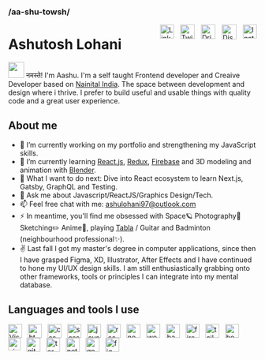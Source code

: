 ### /aa-shu-towsh/

[<img
   align="right"
   alt="Instagram"
   width="28px"
   style="padding-left: 10px"
   src="https://user-images.githubusercontent.com/54906517/171448904-7a6f2345-3d18-4cf4-8365-fb6eae9d7f7e.png"
/>](https://www.instagram.com/ashutosh_lohani/)

[<img
   align="right"
   alt="Discord"
   width="30px"
   style="padding-left: 10px"
   src="https://raw.githubusercontent.com/peterthehan/peterthehan/master/assets/discord.svg" 
/>](https://discordapp.com/users/952633305478594580)

[<img
   align="right"
   alt="Dribble"
   width="29px"
   style="padding-left: 10px"
   src="https://user-images.githubusercontent.com/54906517/171449267-c96b9efe-4b94-4998-88e6-0a1aaae05f56.png"
/>](https://dribbble.com/oaashu)

[<img
   align="right"
   alt="Twitter"
   width="29px"
   style="padding-left: 10px"
   src="https://raw.githubusercontent.com/peterthehan/peterthehan/master/assets/twitter.svg"
/>](https://twitter.com/oye__aashu)

[<img
   align="right"
   alt="LinkedIn"
   width="28px"
   style="padding-left: 10px"
   src="https://raw.githubusercontent.com/peterthehan/peterthehan/master/assets/linkedin.svg"
/>](https://www.linkedin.com/in/ashutosh-lohani)

# Ashutosh Lohani 

<img src="https://media.giphy.com/media/w1OBpBd7kJqHrJnJ13/giphy.gif" width="32px" height="32px"> नमस्ते! I'm Aashu. I'm a self taught Frontend developer and Creaive Developer based on [Nainital India](https://www.google.com/search?q=nainital&sxsrf=ALiCzsZbA5imlaxq1odPnOGj6P7fMADoug%3A1654019878275&source=hp&ei=JleWYujnDuf04-EPyrS_mAk&iflsig=AJiK0e8AAAAAYpZlNteAUU4R-d8-xzd8i0nVHZmfP4Qo&gs_ssp=eJzj4tTP1TcwtEjOtjRg9OLIS8zMyyxJzAEAPqQGUg&oq=nani&gs_lcp=Cgdnd3Mtd2l6EAMYADIKCC4QsQMQgwEQCjIECC4QQzIKCAAQsQMQgwEQCjIKCAAQsQMQgwEQCjIICC4QgAQQ1AIyBAgAEEMyDQguELEDEMcBEKMCEAoyCggAELEDEIMBEAoyDQgAELEDEIMBEMkDEAoyBQgAEIAEOgcIIxDqAhAnOgcILhDqAhAnOgQILhAnOgQIIxAnOgUILhCRAjoRCC4QgAQQsQMQgwEQxwEQ0QM6CwgAEIAEELEDEIMBOgcILhDUAhBDOgoIABCABBCHAhAUOgUILhCABFCiC1jAJGD_MGgBcAB4AIAB4QGIAYYGkgEFMC4zLjGYAQCgAQGwAQo&sclient=gws-wiz). The space between development and design where i thrive. I prefer to build useful and usable things with quality code and a great user experience. 

## About me
- 🔭 I’m currently working on my portfolio and strengthening my JavaScript skills.
- 🌱 I’m currently learning [React.js](https://reactjs.org/), [Redux](https://redux.js.org/), [Firebase](https://firebase.google.com/) and 3D modeling and animation with [Blender](https://www.blender.org/).
- 🤔 What I want to do next: Dive into React ecosystem to learn Next.js, Gatsby, GraphQL and Testing.
- 💬 Ask me about Javascript/ReactJS/Graphics Design/Tech.
- 📫 Feel free chat with me: ashulohani97@outlook.com
- ⚡ In meantime, you'll find me obsessed with Space🪐 Photography📸 Sketching✏️ Anime🍥, playing [Tabla](https://en.wikipedia.org/wiki/Tabla) / Guitar and Badminton (neighbourhood professional✨).
- ✌️ Last fall I got my master's degree in computer applications, since then I have grasped Figma, XD, Illustrator, After Effects and I have continued to hone my UI/UX design skills. I am still enthusiastically grabbing onto other frameworks, tools or principles I can integrate into my mental database.

## Languages and tools I use 

[<img
   align="left"
   alt="Visual Studio Code"
   width="28px"
   style="padding-right: 9px"
   src="https://cdn.jsdelivr.net/gh/devicons/devicon/icons/vscode/vscode-original.svg"
/>](https://code.visualstudio.com/)

[<img
   align="left"
   alt="html"
   width="28px"
   style="padding-right: 9px"
   src="https://cdn.jsdelivr.net/gh/devicons/devicon/icons/html5/html5-original.svg"
/>](https://developer.mozilla.org/en-US/docs/Web/HTML)

[<img
   align="left"
   alt="css"
   width="28px"
   style="padding-right: 9px"
   src="https://cdn.jsdelivr.net/gh/devicons/devicon/icons/css3/css3-original.svg"
/>](https://developer.mozilla.org/en-US/docs/Web/CSS)

[<img
   align="left"
   alt="sass"
   width="28px"
   style="padding-right: 9px"
   src="https://cdn.jsdelivr.net/gh/devicons/devicon/icons/sass/sass-original.svg"
/>](https://sass-lang.com/)

[<img
   align="left"
   alt="javascript"
   width="28px"
   style="padding-right: 9px"
   src="https://cdn.jsdelivr.net/gh/devicons/devicon/icons/javascript/javascript-original.svg"
/>](https://developer.mozilla.org/en-US/docs/Web/JavaScript)

[<img
   align="left"
   alt="react js"
   width="28px"
   style="padding-right: 9px"
   src="https://cdn.jsdelivr.net/gh/devicons/devicon/icons/react/react-original.svg"
/>](https://reactjs.org/)

[<img
   align="left"
   alt="node js"
   width="28px"
   style="padding-right: 9px"
   src="https://cdn.jsdelivr.net/gh/devicons/devicon/icons/nodejs/nodejs-original.svg"
/>](https://nodejs.org/en/)

[<img
   align="left"
   alt="webpack"
   width="28px"
   style="padding-right: 9px"
   src="https://cdn.jsdelivr.net/gh/devicons/devicon/icons/webpack/webpack-original.svg"
/>](https://webpack.js.org/)

[<img
   align="left"
   alt="babel"
   width="28px"
   style="padding-right: 9px"
   src="https://cdn.jsdelivr.net/gh/devicons/devicon/icons/babel/babel-original.svg"
/>](https://babeljs.io/)

[<img
   align="left"
   alt="firebase"
   width="28px"
   style="padding-right: 9px"
   src="https://cdn.jsdelivr.net/gh/devicons/devicon/icons/firebase/firebase-plain.svg"
/>](https://firebase.google.com/)

[<img
   align="left"
   alt="tailwind css"
   width="28px"
   style="padding-right: 9px"
   src="https://cdn.jsdelivr.net/gh/devicons/devicon/icons/tailwindcss/tailwindcss-plain.svg"
/>](https://tailwindcss.com/)

[<img
   align="left"
   alt="bootstrap"
   width="28px"
   style="padding-right: 9px"
   src="https://cdn.jsdelivr.net/gh/devicons/devicon/icons/bootstrap/bootstrap-original.svg"
/>](https://getbootstrap.com/)

[<img
   align="left"
   alt="styled components"
   width="25px"
   style="padding-right: 9px"
   src="https://styled-components.com/logo.png"
/>](https://styled-components.com/)

[<img
   align="left"
   alt="git"
   width="28px"
   style="padding-right: 9px"
   src="https://cdn.jsdelivr.net/gh/devicons/devicon/icons/git/git-original.svg"
/>](https://git-scm.com/)

[<img
   align="left"
   alt="terminal"
   width="28px"
   style="padding-right: 9px"
   src="https://img.icons8.com/fluency/96/undefined/console.png"
/>](https://docs.microsoft.com/en-us/windows/terminal/)

[<img
   align="left"
   alt="netlify"
   width="28px"
   style="padding-right: 9px"
   src="https://img.icons8.com/external-tal-revivo-color-tal-revivo/96/undefined/external-netlify-a-cloud-computing-company-that-offers-hosting-and-serverless-backend-services-for-static-websites-logo-color-tal-revivo.png"
/>](https://www.netlify.com/)


[<img
   align="left"
   alt="google"
   width="28px"
   style="padding-right: 9px"
   src="https://cdn.jsdelivr.net/gh/devicons/devicon/icons/google/google-plain.svg"
/>](https://www.google.com/)

[<img
   align="left"
   alt="figma"
   width="28px"
   style="padding-right: 9px"
   src="https://cdn.jsdelivr.net/gh/devicons/devicon/icons/figma/figma-original.svg"
/>](https://www.figma.com/)

